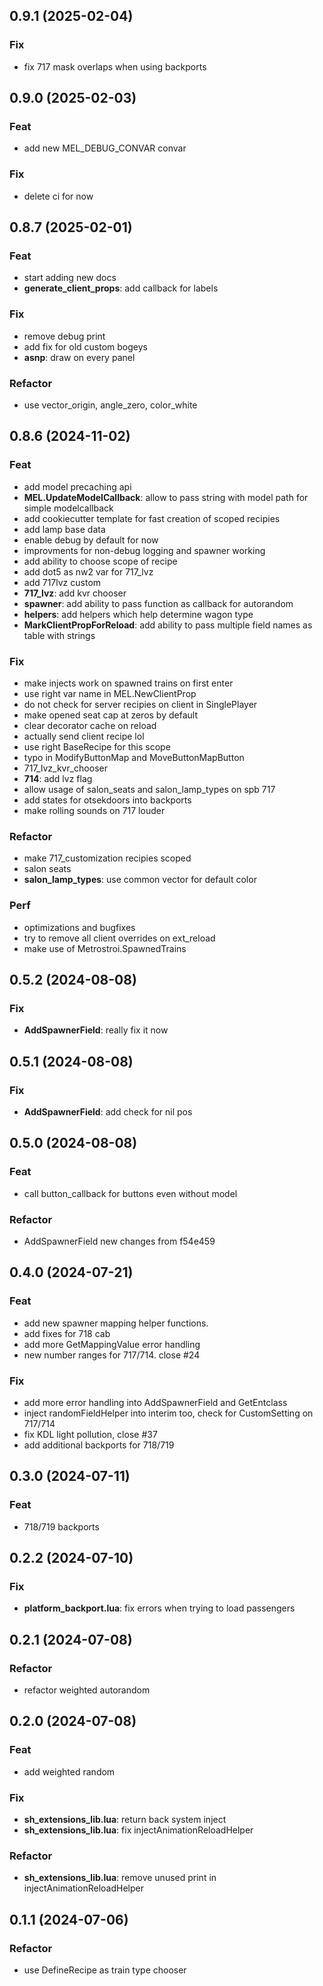 ## 0.9.1 (2025-02-04)

### Fix

- fix 717 mask overlaps when using backports

## 0.9.0 (2025-02-03)

### Feat

- add new MEL_DEBUG_CONVAR convar

### Fix

- delete ci for now

## 0.8.7 (2025-02-01)

### Feat

- start adding new docs
- **generate_client_props**: add callback for labels

### Fix

- remove debug print
- add fix for old custom bogeys
- **asnp**: draw on every panel

### Refactor

- use vector_origin, angle_zero, color_white

## 0.8.6 (2024-11-02)

### Feat

- add model precaching api
- **MEL.UpdateModelCallback**: allow to pass string with model path for simple modelcallback
- add cookiecutter template for fast creation of scoped recipies
- add lamp base data
- enable debug by default for now
- improvments for non-debug logging and spawner working
- add ability to choose scope of recipe
- add dot5 as nw2 var for 717_lvz
- add 717lvz custom
- **717_lvz**: add kvr chooser
- **spawner**: add ability to pass function as callback for autorandom
- **helpers**: add helpers which help determine wagon type
- **MarkClientPropForReload**: add ability to pass multiple field names as table with strings

### Fix

- make injects work on spawned trains on first enter
- use right var name in MEL.NewClientProp
-  do not check for server recipies on client in SinglePlayer
- make opened seat cap at zeros by default
- clear decorator cache on reload
- actually send client recipe lol
- use right BaseRecipe for this scope
- typo in ModifyButtonMap and MoveButtonMapButton
- 717_lvz_kvr_chooser
- **714**: add lvz flag
- allow usage of salon_seats and salon_lamp_types on spb 717
- add states for otsekdoors into backports
- make rolling sounds on 717 louder

### Refactor

- make 717_customization recipies scoped
- salon seats
- **salon_lamp_types**: use common vector for default color

### Perf

- optimizations and bugfixes
- try to remove all client overrides on ext_reload
- make use of Metrostroi.SpawnedTrains

## 0.5.2 (2024-08-08)

### Fix

- **AddSpawnerField**: really fix it now

## 0.5.1 (2024-08-08)

### Fix

- **AddSpawnerField**: add check for nil pos

## 0.5.0 (2024-08-08)

### Feat

- call button_callback for buttons even without model

### Refactor

- AddSpawnerField new changes from f54e459

## 0.4.0 (2024-07-21)

### Feat

- add new spawner mapping helper functions.
- add fixes for 718 cab
- add more GetMappingValue error handling
- new number ranges for 717/714. close #24

### Fix

- add more error handling into AddSpawnerField and GetEntclass
- inject randomFieldHelper into interim too, check for CustomSetting on 717/714
- fix KDL light pollution, close #37
- add additional backports for 718/719

## 0.3.0 (2024-07-11)

### Feat

- 718/719 backports

## 0.2.2 (2024-07-10)

### Fix

- **platform_backport.lua**: fix errors when trying to load passengers

## 0.2.1 (2024-07-08)

### Refactor

- refactor weighted autorandom

## 0.2.0 (2024-07-08)

### Feat

- add weighted random

### Fix

- **sh_extensions_lib.lua**: return back system inject
- **sh_extensions_lib.lua**: fix injectAnimationReloadHelper

### Refactor

- **sh_extensions_lib.lua**: remove unused print in injectAnimationReloadHelper

## 0.1.1 (2024-07-06)

### Refactor

- use DefineRecipe as train type chooser
